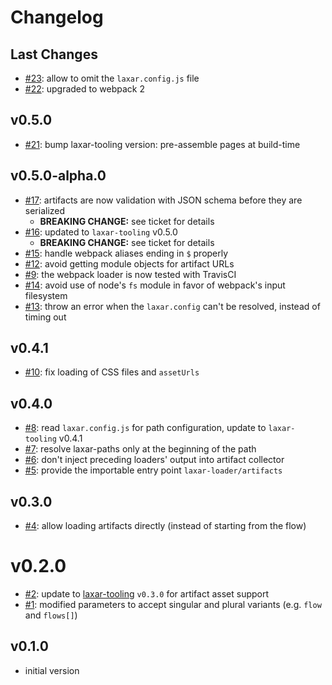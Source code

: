 # Changelog

## Last Changes

- [#23](https://github.com/LaxarJS/laxar-loader/issues/23): allow to omit the `laxar.config.js` file
- [#22](https://github.com/LaxarJS/laxar-loader/issues/22): upgraded to webpack 2


## v0.5.0

- [#21](https://github.com/LaxarJS/laxar-loader/issues/21): bump laxar-tooling version: pre-assemble pages at build-time


## v0.5.0-alpha.0

- [#17](https://github.com/LaxarJS/laxar-loader/issues/17): artifacts are now validation with JSON schema before they are serialized
  + **BREAKING CHANGE:** see ticket for details
- [#16](https://github.com/LaxarJS/laxar-loader/issues/16): updated to `laxar-tooling` v0.5.0
  + **BREAKING CHANGE:** see ticket for details
- [#15](https://github.com/LaxarJS/laxar-loader/issues/15): handle webpack aliases ending in `$` properly
- [#12](https://github.com/LaxarJS/laxar-loader/issues/12): avoid getting module objects for artifact URLs
- [#9](https://github.com/LaxarJS/laxar-loader/issues/9): the webpack loader is now tested with TravisCI
- [#14](https://github.com/LaxarJS/laxar-loader/issues/14): avoid use of node's `fs` module in favor of webpack's input filesystem
- [#13](https://github.com/LaxarJS/laxar-loader/issues/13): throw an error when the `laxar.config` can't be resolved, instead of timing out


## v0.4.1

- [#10](https://github.com/LaxarJS/laxar-loader/issues/10): fix loading of CSS files and `assetUrls`


## v0.4.0

- [#8](https://github.com/LaxarJS/laxar-loader/issues/8): read `laxar.config.js` for path configuration, update to `laxar-tooling` v0.4.1
- [#7](https://github.com/LaxarJS/laxar-loader/issues/7): resolve laxar-paths only at the beginning of the path
- [#6](https://github.com/LaxarJS/laxar-loader/issues/6): don't inject preceding loaders' output into artifact collector
- [#5](https://github.com/LaxarJS/laxar-loader/issues/5): provide the importable entry point `laxar-loader/artifacts`


## v0.3.0

- [#4](https://github.com/LaxarJS/laxar-loader/issues/4): allow loading artifacts directly (instead of starting from the flow)


# v0.2.0

- [#2](https://github.com/LaxarJS/laxar-loader/issues/2): update to [laxar-tooling][] `v0.3.0` for artifact asset support
- [#1](https://github.com/LaxarJS/laxar-loader/issues/1): modified parameters to accept singular and plural variants (e.g. `flow` and `flows[]`)


## v0.1.0

- initial version

[laxar-tooling]: /LaxarJS/laxar-tooling
